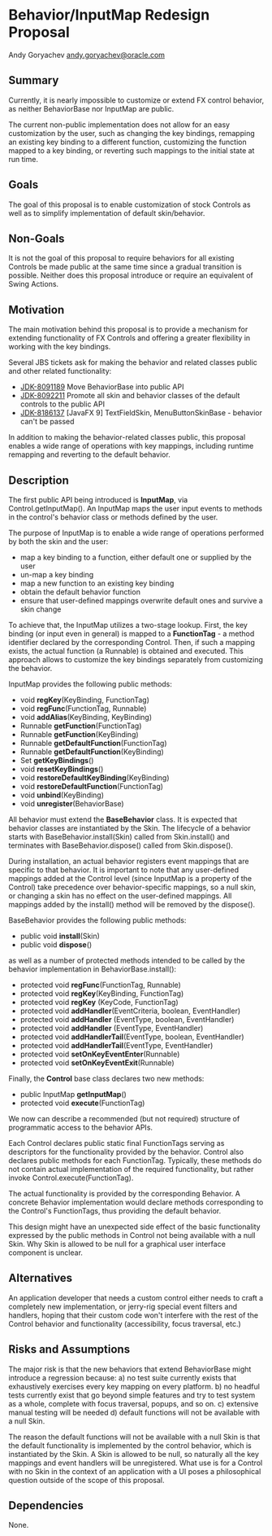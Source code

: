 # Behavior/InputMap Redesign Proposal

Andy Goryachev <andy.goryachev@oracle.com>


## Summary

Currently, it is nearly impossible to customize or extend FX control behavior, as neither BehaviorBase nor InputMap are public.

The current non-public implementation does not allow for an easy customization by the user, such as changing the key bindings, remapping an existing key binding to a different function, customizing the function mapped to a key binding, or reverting such mappings to the initial state at run time.



## Goals

The goal of this proposal is to enable customization of stock Controls as well as to simplify implementation of default skin/behavior.



## Non-Goals

It is not the goal of this proposal to require behaviors for all existing Controls be made public at the same time since a gradual transition is possible.
Neither does this proposal introduce or require an equivalent of Swing Actions.



## Motivation

The main motivation behind this proposal is to provide a mechanism for extending functionality of FX Controls and offering a greater flexibility in working with the key bindings.

Several JBS tickets ask for making the behavior and related classes public and other related functionality:
- [JDK-8091189](https://bugs.openjdk.org/browse/JDK-8091189) Move BehaviorBase into public API
- [JDK-8092211](https://bugs.openjdk.org/browse/JDK-8092211) Promote all skin and behavior classes of the default controls to the public API
- [JDK-8186137](https://bugs.openjdk.org/browse/JDK-8186137) [JavaFX 9] TextFieldSkin, MenuButtonSkinBase - behavior can't be passed

In addition to making the behavior-related classes public, this proposal enables a wide range of operations with key mappings, including runtime remapping and reverting to the default behavior.



## Description

The first public API being introduced is **InputMap**, via Control.getInputMap().  An InputMap maps the user input events to methods in the control's behavior class or methods defined by the user.

The purpose of InputMap is to enable a wide range of operations performed by both the skin and the user:
- map a key binding to a function, either default one or supplied by the user
- un-map a key binding
- map a new function to an existing key binding
- obtain the default behavior function
- ensure that user-defined mappings overwrite default ones and survive a skin change

To achieve that, the InputMap utilizes a two-stage lookup.  First, the key binding (or input even in general) is mapped to a **FunctionTag** - a method identifier declared by the corresponding Control.  Then, if such a mapping exists, the actual function (a Runnable) is obtained and executed.  This approach allows to customize the key bindings separately from customizing the behavior.

InputMap provides the following public methods:
- void **regKey**(KeyBinding, FunctionTag)
- void **regFunc**(FunctionTag, Runnable)
- void **addAlias**(KeyBinding, KeyBinding)
- Runnable **getFunction**(FunctionTag)
- Runnable **getFunction**(KeyBinding)
- Runnable **getDefaultFunction**(FunctionTag)
- Runnable **getDefaultFunction**(KeyBinding)
- Set<KeyBinding> **getKeyBindings**()
- void **resetKeyBindings**()
- void **restoreDefaultKeyBinding**(KeyBinding)
- void **restoreDefaultFunction**(FunctionTag)
- void **unbind**(KeyBinding)
- void **unregister**(BehaviorBase)

All behavior must extend the **BaseBehavior** class.  It is expected that behavior classes are instantiated by the Skin.  The lifecycle of a behavior starts with BaseBehavior.install(Skin) called from Skin.install() and terminates with BaseBehavior.dispose() called from Skin.dispose().

During installation, an actual behavior registers event mappings that are specific to that behavior.  It is important to note that any user-defined mappings added at the Control level (since InputMap is a property of the Control) take precedence over behavior-specific mappings, so a null skin, or changing a skin has no effect on the user-defined mappings.  All mappings added by the install() method will be removed by the dispose().

BaseBehavior provides the following public methods: 
- public void **install**(Skin)
- public void **dispose**()

as well as a number of protected methods intended to be called by the behavior implementation in BehaviorBase.install():
- protected void **regFunc**(FunctionTag, Runnable)
- protected void **regKey**(KeyBinding, FunctionTag)
- protected void **regKey** (KeyCode, FunctionTag)
- protected void **addHandler**(EventCriteria, boolean, EventHandler)
- protected void **addHandler** (EventType, boolean, EventHandler)
- protected void **addHandler** (EventType, EventHandler)
- protected void **addHandlerTail**(EventType, boolean, EventHandler)
- protected void **addHandlerTail**(EventType, EventHandler)
- protected void **setOnKeyEventEnter**(Runnable)
- protected void **setOnKeyEventExit**(Runnable)

Finally, the **Control** base class declares two new methods:
- public InputMap **getInputMap**()
- protected void **execute**(FunctionTag)

We now can describe a recommended (but not required) structure of programmatic access to the behavior APIs. 

Each Control declares public static final FunctionTags serving as descriptors for the functionality provided by the behavior.  Control also declares public methods for each FunctionTag.  Typically, these methods do not contain actual implementation of the required functionality, but rather invoke Control.execute(FunctionTag).

The actual functionality is provided by the corresponding Behavior.  A concrete Behavior implementation would declare methods corresponding to the Control's FunctionTags, thus providing the default behavior.

This design might have an unexpected side effect of the basic functionality expressed by the public methods in Control not being available with a null Skin.  Why Skin is allowed to be null for a graphical user interface component is unclear.




## Alternatives

An application developer that needs a custom control either needs to craft a completely new implementation, or jerry-rig special event filters and handlers, hoping that their custom code won't interfere with the rest of the Control behavior and functionality (accessibility, focus traversal, etc.)



## Risks and Assumptions

The major risk is that the new behaviors that extend BehaviorBase might introduce a regression because:
a) no test suite currently exists that exhaustively exercises every key mapping on every platform.
b) no headful tests currently exist that go beyond simple features and try to test system as a whole, complete with focus traversal, popups, and so on.
c) extensive manual testing will be needed
d) default functions will not be available with a null Skin.

The reason the default functions will not be available with a null Skin is that the default functionality is implemented by the control behavior, which is instantiated by the Skin.  A Skin is allowed to be null, so naturally all the key mappings and event handlers will be unregistered.  What use is for a Control with no Skin in the context of an application with a UI poses a philosophical question outside of the scope of this proposal.



## Dependencies

None.






